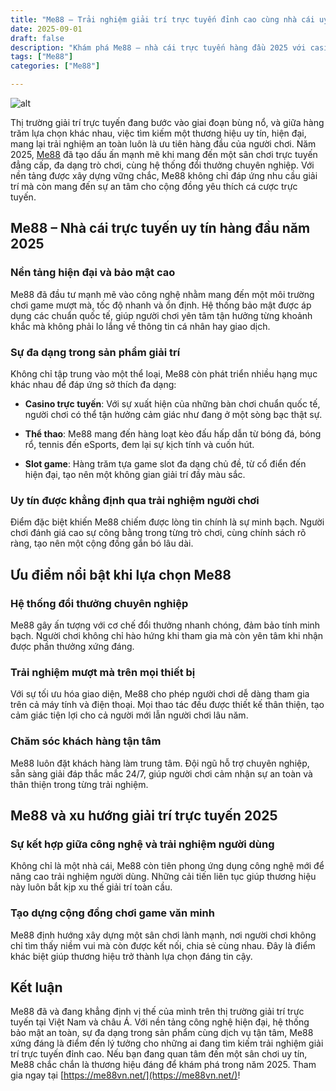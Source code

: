 ```yaml
---
title: "Me88 – Trải nghiệm giải trí trực tuyến đỉnh cao cùng nhà cái uy tín 2025"
date: 2025-09-01
draft: false
description: "Khám phá Me88 – nhà cái trực tuyến hàng đầu 2025 với casino, thể thao, slot game hấp dẫn, đổi thưởng chuyên nghiệp và trải nghiệm an toàn tuyệt đối."
tags: ["Me88"]
categories: ["Me88"]

---
```

![alt](https://res.cloudinary.com/dfvo4jdsw/image/upload/v1756696786/me88vnnet_uri6xg.jpg)


Thị trường giải trí trực tuyến đang bước vào giai đoạn bùng nổ, và giữa hàng trăm lựa chọn khác nhau, việc tìm kiếm một thương hiệu uy tín, hiện đại, mang lại trải nghiệm an toàn luôn là ưu tiên hàng đầu của người chơi. Năm 2025, [Me88](https://me88vn.net/) đã tạo dấu ấn mạnh mẽ khi mang đến một sân chơi trực tuyến đẳng cấp, đa dạng trò chơi, cùng hệ thống đổi thưởng chuyên nghiệp. Với nền tảng được xây dựng vững chắc, Me88 không chỉ đáp ứng nhu cầu giải trí mà còn mang đến sự an tâm cho cộng đồng yêu thích cá cược trực tuyến.

  

## Me88 – Nhà cái trực tuyến uy tín hàng đầu năm 2025

### Nền tảng hiện đại và bảo mật cao

Me88 đã đầu tư mạnh mẽ vào công nghệ nhằm mang đến một môi trường chơi game mượt mà, tốc độ nhanh và ổn định. Hệ thống bảo mật được áp dụng các chuẩn quốc tế, giúp người chơi yên tâm tận hưởng từng khoảnh khắc mà không phải lo lắng về thông tin cá nhân hay giao dịch.

### Sự đa dạng trong sản phẩm giải trí

Không chỉ tập trung vào một thể loại, Me88 còn phát triển nhiều hạng mục khác nhau để đáp ứng sở thích đa dạng:

  

*   **Casino trực tuyến**: Với sự xuất hiện của những bàn chơi chuẩn quốc tế, người chơi có thể tận hưởng cảm giác như đang ở một sòng bạc thật sự.
    
*   **Thể thao**: Me88 mang đến hàng loạt kèo đấu hấp dẫn từ bóng đá, bóng rổ, tennis đến eSports, đem lại sự kịch tính và cuốn hút.
    
*   **Slot game**: Hàng trăm tựa game slot đa dạng chủ đề, từ cổ điển đến hiện đại, tạo nên một không gian giải trí đầy màu sắc.
    

### Uy tín được khẳng định qua trải nghiệm người chơi

Điểm đặc biệt khiến Me88 chiếm được lòng tin chính là sự minh bạch. Người chơi đánh giá cao sự công bằng trong từng trò chơi, cùng chính sách rõ ràng, tạo nên một cộng đồng gắn bó lâu dài.

  

## Ưu điểm nổi bật khi lựa chọn Me88

### Hệ thống đổi thưởng chuyên nghiệp

Me88 gây ấn tượng với cơ chế đổi thưởng nhanh chóng, đảm bảo tính minh bạch. Người chơi không chỉ hào hứng khi tham gia mà còn yên tâm khi nhận được phần thưởng xứng đáng.

### Trải nghiệm mượt mà trên mọi thiết bị

Với sự tối ưu hóa giao diện, Me88 cho phép người chơi dễ dàng tham gia trên cả máy tính và điện thoại. Mọi thao tác đều được thiết kế thân thiện, tạo cảm giác tiện lợi cho cả người mới lẫn người chơi lâu năm.

### Chăm sóc khách hàng tận tâm

Me88 luôn đặt khách hàng làm trung tâm. Đội ngũ hỗ trợ chuyên nghiệp, sẵn sàng giải đáp thắc mắc 24/7, giúp người chơi cảm nhận sự an toàn và thân thiện trong từng trải nghiệm.

  

## Me88 và xu hướng giải trí trực tuyến 2025

### Sự kết hợp giữa công nghệ và trải nghiệm người dùng

Không chỉ là một nhà cái, Me88 còn tiên phong ứng dụng công nghệ mới để nâng cao trải nghiệm người dùng. Những cải tiến liên tục giúp thương hiệu này luôn bắt kịp xu thế giải trí toàn cầu.

### Tạo dựng cộng đồng chơi game văn minh

Me88 định hướng xây dựng một sân chơi lành mạnh, nơi người chơi không chỉ tìm thấy niềm vui mà còn được kết nối, chia sẻ cùng nhau. Đây là điểm khác biệt giúp thương hiệu trở thành lựa chọn đáng tin cậy.

## Kết luận

Me88 đã và đang khẳng định vị thế của mình trên thị trường giải trí trực tuyến tại Việt Nam và châu Á. Với nền tảng công nghệ hiện đại, hệ thống bảo mật an toàn, sự đa dạng trong sản phẩm cùng dịch vụ tận tâm, Me88 xứng đáng là điểm đến lý tưởng cho những ai đang tìm kiếm trải nghiệm giải trí trực tuyến đỉnh cao. Nếu bạn đang quan tâm đến một sân chơi uy tín, Me88 chắc chắn là thương hiệu đáng để khám phá trong năm 2025. Tham gia ngay tại [https://me88vn.net/](https://me88vn.net/)!